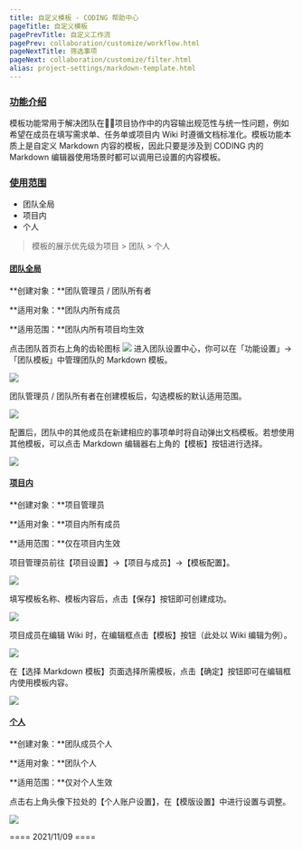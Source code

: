 ```yaml
---
title: 自定义模板 - CODING 帮助中心
pageTitle: 自定义模板
pagePrevTitle: 自定义工作流
pagePrev: collaboration/customize/workflow.html
pageNextTitle: 筛选事项
pageNext: collaboration/customize/filter.html
alias: project-settings/markdown-template.html
---
```


### [功能介绍](#intro)

模板功能常用于解决团队在项目协作中的内容输出规范性与统一性问题，例如希望在成员在填写需求单、任务单或项目内 Wiki 时遵循文档标准化。模板功能本质上是自定义 Markdown 内容的模板，因此只要是涉及到 CODING 内的 Markdown 编辑器使用场景时都可以调用已设置的内容模板。

### [使用范围](#scope)

-   团队全局
-   项目内
-   个人

> 模板的展示优先级为项目 > 团队 > 个人

#### [团队全局](#team-global)

**创建对象：**团队管理员 / 团队所有者

**适用对象：**团队内所有成员

**适用范围：**团队内所有项目均生效

点击团队首页右上角的齿轮图标 <img src ="https://help-assets.codehub.cn/enterprise/20210928153255.png" style ="margin:0"> 进入团队设置中心，你可以在「功能设置」→「团队模板」中管理团队的 Markdown 模板。

![](https://help-assets.codehub.cn/enterprise/20211014115007.png)

团队管理员 / 团队所有者在创建模板后，勾选模板的默认适用范围。

![](https://help-assets.codehub.cn/enterprise/20211110105511.png)

配置后，团队中的其他成员在新建相应的事项单时将自动弹出文档模板。若想使用其他模板，可以点击 Markdown 编辑器右上角的【模板】按钮进行选择。

![](https://help-assets.codehub.cn/enterprise/20211110111408.png)

#### [项目内](#project)

**创建对象：**项目管理员

**适用对象：**项目内所有成员

**适用范围：**仅在项目内生效

项目管理员前往【项目设置】->【项目与成员】->【模板配置】。

![](https://help-assets.codehub.cn/enterprise/20211014114710.png)

填写模板名称、模板内容后，点击【保存】按钮即可创建成功。

![](https://help-assets.codehub.cn/enterprise/20191230152705.png)

项目成员在编辑 Wiki 时，在编辑框点击【模板】按钮（此处以 Wiki 编辑为例）。

![](https://help-assets.codehub.cn/enterprise/20211110112407.png)

在【选择 Markdown 模板】页面选择所需模板，点击【确定】按钮即可在编辑框内使用模板内容。

![](https://help-assets.codehub.cn/enterprise/20191230152950.png)

#### [个人](#person)

**创建对象：**团队成员个人

**适用对象：**团队个人

**适用范围：**仅对个人生效

点击右上角头像下拉处的【个人账户设置】，在【模版设置】中进行设置与调整。

![](https://help-assets.codehub.cn/enterprise/20211110113702.png)

==== 2021/11/09 ====
